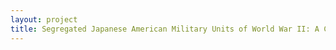 ```yaml
--- 
layout: project 
title: Segregated Japanese American Military Units of World War II: A Collaborative Cataloging Project of Oral Histories, Photographs and Documents
---
```




